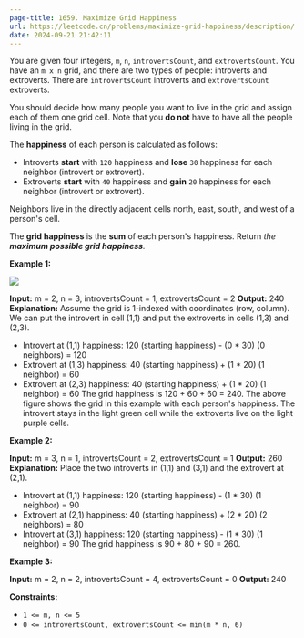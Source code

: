 ```yaml
---
page-title: 1659. Maximize Grid Happiness
url: https://leetcode.cn/problems/maximize-grid-happiness/description/
date: 2024-09-21 21:42:11
---
```

You are given four integers, `m`, `n`, `introvertsCount`, and `extrovertsCount`. You have an `m x n` grid, and there are two types of people: introverts and extroverts. There are `introvertsCount` introverts and `extrovertsCount` extroverts.

You should decide how many people you want to live in the grid and assign each of them one grid cell. Note that you **do not** have to have all the people living in the grid.

The **happiness** of each person is calculated as follows:

-   Introverts **start** with `120` happiness and **lose** `30` happiness for each neighbor (introvert or extrovert).
-   Extroverts **start** with `40` happiness and **gain** `20` happiness for each neighbor (introvert or extrovert).

Neighbors live in the directly adjacent cells north, east, south, and west of a person's cell.

The **grid happiness** is the **sum** of each person's happiness. Return *the **maximum possible grid happiness**.*

**Example 1:**

![](https://assets.leetcode.com/uploads/2020/11/05/grid_happiness.png)

**Input:** m = 2, n = 3, introvertsCount = 1, extrovertsCount = 2
**Output:** 240
**Explanation:** Assume the grid is 1-indexed with coordinates (row, column).
We can put the introvert in cell (1,1) and put the extroverts in cells (1,3) and (2,3).
- Introvert at (1,1) happiness: 120 (starting happiness) - (0 \* 30) (0 neighbors) = 120
- Extrovert at (1,3) happiness: 40 (starting happiness) + (1 \* 20) (1 neighbor) = 60
- Extrovert at (2,3) happiness: 40 (starting happiness) + (1 \* 20) (1 neighbor) = 60
The grid happiness is 120 + 60 + 60 = 240.
The above figure shows the grid in this example with each person's happiness. The introvert stays in the light green cell while the extroverts live on the light purple cells.

**Example 2:**

**Input:** m = 3, n = 1, introvertsCount = 2, extrovertsCount = 1
**Output:** 260
**Explanation:** Place the two introverts in (1,1) and (3,1) and the extrovert at (2,1).
- Introvert at (1,1) happiness: 120 (starting happiness) - (1 \* 30) (1 neighbor) = 90
- Extrovert at (2,1) happiness: 40 (starting happiness) + (2 \* 20) (2 neighbors) = 80
- Introvert at (3,1) happiness: 120 (starting happiness) - (1 \* 30) (1 neighbor) = 90
The grid happiness is 90 + 80 + 90 = 260.

**Example 3:**

**Input:** m = 2, n = 2, introvertsCount = 4, extrovertsCount = 0
**Output:** 240

**Constraints:**

-   `1 <= m, n <= 5`
-   `0 <= introvertsCount, extrovertsCount <= min(m * n, 6)`